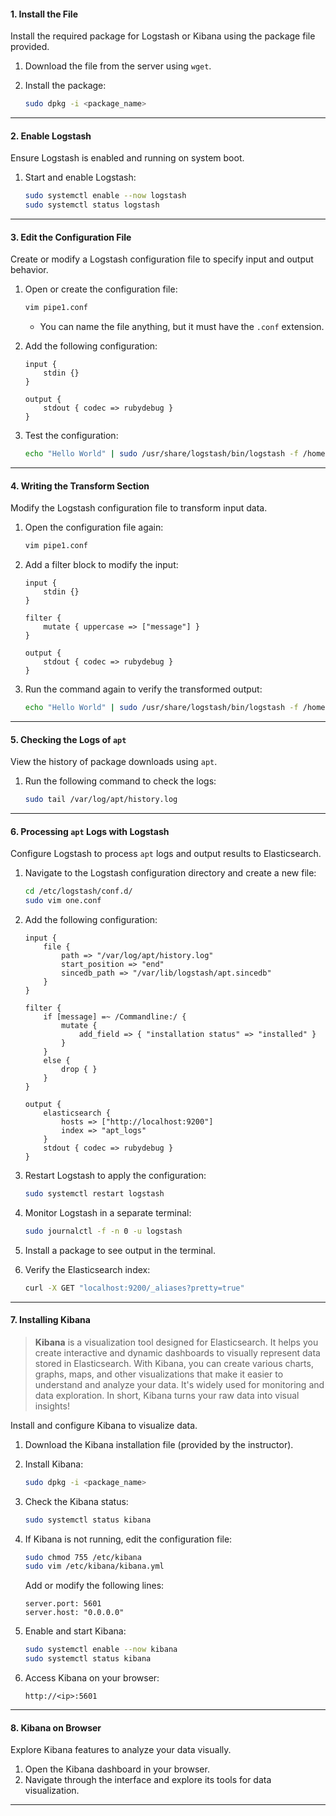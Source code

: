 #### **1. Install the File**

Install the required package for Logstash or Kibana using the package file provided.

1. Download the file from the server using `wget`.
    
2. Install the package:
    
    ```bash
    sudo dpkg -i <package_name>
    ```
    

---

#### **2. Enable Logstash**

Ensure Logstash is enabled and running on system boot.

1. Start and enable Logstash:
    
    ```bash
    sudo systemctl enable --now logstash
    sudo systemctl status logstash
    ```
    

---

#### **3. Edit the Configuration File**

Create or modify a Logstash configuration file to specify input and output behavior.

1. Open or create the configuration file:
    
    ```bash
    vim pipe1.conf
    ```
    
    - You can name the file anything, but it must have the `.conf` extension.
2. Add the following configuration:
    
    ```plaintext
    input {
        stdin {}
    }
    
    output {
        stdout { codec => rubydebug }
    }
    ```
    
3. Test the configuration:
    
    ```bash
    echo "Hello World" | sudo /usr/share/logstash/bin/logstash -f /home/shuhari/pipe1.conf
    ```
    

---

#### **4. Writing the Transform Section**

Modify the Logstash configuration file to transform input data.

1. Open the configuration file again:
    
    ```bash
    vim pipe1.conf
    ```
    
2. Add a filter block to modify the input:
    
    ```plaintext
    input {
        stdin {}
    }
    
    filter {
        mutate { uppercase => ["message"] }
    }
    
    output {
        stdout { codec => rubydebug }
    }
    ```
    
3. Run the command again to verify the transformed output:
    
    ```bash
    echo "Hello World" | sudo /usr/share/logstash/bin/logstash -f /home/shuhari/pipe1.conf
    ```
    

---

#### **5. Checking the Logs of `apt`**

View the history of package downloads using `apt`.

1. Run the following command to check the logs:
    
    ```bash
    sudo tail /var/log/apt/history.log
    ```
    

---

#### **6. Processing `apt` Logs with Logstash**

Configure Logstash to process `apt` logs and output results to Elasticsearch.

1. Navigate to the Logstash configuration directory and create a new file:
    
    ```bash
    cd /etc/logstash/conf.d/
    sudo vim one.conf
    ```
    
2. Add the following configuration:
    
    ```plaintext
    input {
        file {
            path => "/var/log/apt/history.log"
            start_position => "end"
            sincedb_path => "/var/lib/logstash/apt.sincedb"
        }
    }
    
    filter {
        if [message] =~ /Commandline:/ {
            mutate {
                add_field => { "installation status" => "installed" }
            }
        }
        else {
            drop { }
        }
    }
    
    output {
        elasticsearch {
            hosts => ["http://localhost:9200"]
            index => "apt_logs"
        }
        stdout { codec => rubydebug }
    }
    ```
    
3. Restart Logstash to apply the configuration:
    
    ```bash
    sudo systemctl restart logstash
    ```
    
4. Monitor Logstash in a separate terminal:
    
    ```bash
    sudo journalctl -f -n 0 -u logstash
    ```
    
5. Install a package to see output in the terminal.
    
6. Verify the Elasticsearch index:
    
    ```bash
    curl -X GET "localhost:9200/_aliases?pretty=true"
    ```
    

---

#### **7. Installing Kibana**

>**Kibana** is a visualization tool designed for Elasticsearch. It helps you create interactive and dynamic dashboards to visually represent data stored in Elasticsearch. With Kibana, you can create various charts, graphs, maps, and other visualizations that make it easier to understand and analyze your data. It's widely used for monitoring and data exploration.
In short, Kibana turns your raw data into visual insights!

Install and configure Kibana to visualize data.

1. Download the Kibana installation file (provided by the instructor).
    
2. Install Kibana:
    
    ```bash
    sudo dpkg -i <package_name>
    ```
    
3. Check the Kibana status:
    
    ```bash
    sudo systemctl status kibana
    ```
    
4. If Kibana is not running, edit the configuration file:
    
    ```bash
    sudo chmod 755 /etc/kibana
    sudo vim /etc/kibana/kibana.yml
    ```
    
    Add or modify the following lines:
    
    ```plaintext
    server.port: 5601
    server.host: "0.0.0.0"
    ```
    
5. Enable and start Kibana:
    
    ```bash
    sudo systemctl enable --now kibana
    sudo systemctl status kibana
    ```
    
6. Access Kibana on your browser:
    
    ```plaintext
    http://<ip>:5601
    ```
    

---

#### **8. Kibana on Browser**

Explore Kibana features to analyze your data visually.

1. Open the Kibana dashboard in your browser.
2. Navigate through the interface and explore its tools for data visualization.

---